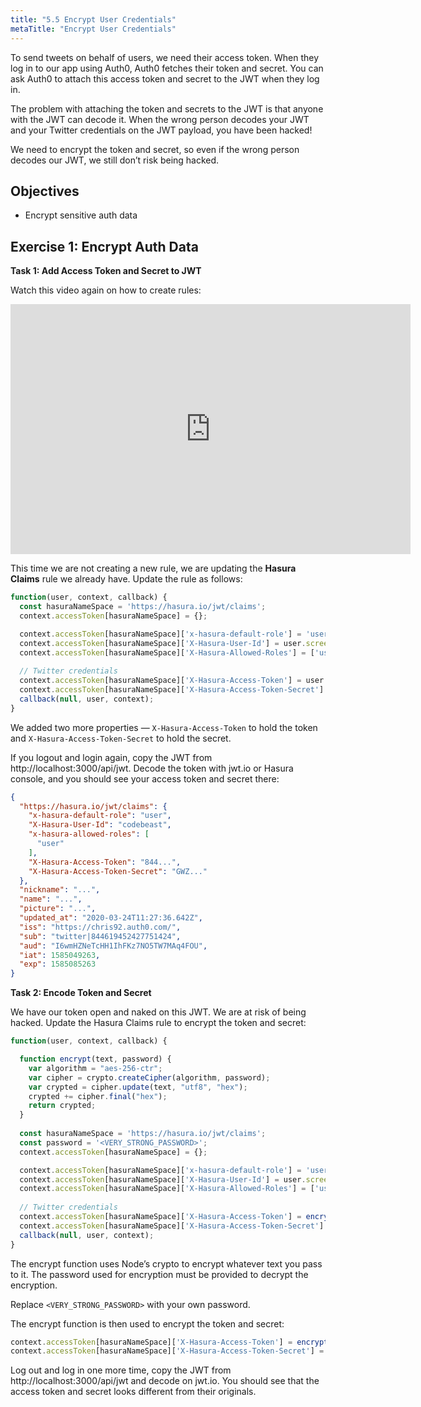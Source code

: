```yaml
---
title: "5.5 Encrypt User Credentials"
metaTitle: "Encrypt User Credentials"
---
```


To send tweets on behalf of users, we need their access token. When they log in to our app using Auth0, Auth0 fetches their token and secret. You can ask Auth0 to attach this access token and secret to the JWT when they log in.

The problem with attaching the token and secrets to the JWT is that anyone with the JWT can decode it. When the wrong person decodes your JWT and your Twitter credentials on the JWT payload, you have been hacked!

We need to encrypt the token and secret, so even if the wrong person decodes our JWT, we still don’t risk being hacked.



## Objectives
- Encrypt sensitive auth data


## Exercise 1: Encrypt Auth Data

**Task 1: Add Access Token and Secret to JWT**

Watch this video again on how to create rules:

<iframe src="https://player.vimeo.com/video/401259311" width="640" height="400" frameborder="0" allow="autoplay; fullscreen" allowfullscreen></iframe>

This time we are not creating a new rule, we are updating the **Hasura Claims** rule we already have. Update the rule as follows:

```js
function(user, context, callback) {
  const hasuraNameSpace = 'https://hasura.io/jwt/claims';
  context.accessToken[hasuraNameSpace] = {};

  context.accessToken[hasuraNameSpace]['x-hasura-default-role'] = 'user';
  context.accessToken[hasuraNameSpace]['X-Hasura-User-Id'] = user.screen_name;
  context.accessToken[hasuraNameSpace]['X-Hasura-Allowed-Roles'] = ['user'];
  
  // Twitter credentials
  context.accessToken[hasuraNameSpace]['X-Hasura-Access-Token'] = user.identities[0].access_token;
  context.accessToken[hasuraNameSpace]['X-Hasura-Access-Token-Secret'] = user.identities[0].access_token_secret;
  callback(null, user, context);
}
```

We added two more properties — `X-Hasura-Access-Token` to hold the token and `X-Hasura-Access-Token-Secret` to hold the secret. 

If you logout and login again, copy the JWT from http://localhost:3000/api/jwt. Decode the token with jwt.io or Hasura console, and you should see your access token and secret there:

```json
{
  "https://hasura.io/jwt/claims": {
    "x-hasura-default-role": "user",
    "X-Hasura-User-Id": "codebeast",
    "x-hasura-allowed-roles": [
      "user"
    ],
    "X-Hasura-Access-Token": "844...",
    "X-Hasura-Access-Token-Secret": "GWZ..."
  },
  "nickname": "...",
  "name": "...",
  "picture": "...",
  "updated_at": "2020-03-24T11:27:36.642Z",
  "iss": "https://chris92.auth0.com/",
  "sub": "twitter|844619452427751424",
  "aud": "I6wmHZNeTcHH1IhFKz7NO5TW7MAq4FOU",
  "iat": 1585049263,
  "exp": 1585085263
}
```

**Task 2: Encode Token and Secret**

We have our token open and naked on this JWT. We are at risk of being hacked. Update the Hasura Claims rule to encrypt the token and secret:

```js
function(user, context, callback) {

  function encrypt(text, password) {
    var algorithm = "aes-256-ctr";
    var cipher = crypto.createCipher(algorithm, password);
    var crypted = cipher.update(text, "utf8", "hex");
    crypted += cipher.final("hex");
    return crypted;
  }
  
  const hasuraNameSpace = 'https://hasura.io/jwt/claims';
  const password = '<VERY_STRONG_PASSWORD>';
  context.accessToken[hasuraNameSpace] = {};

  context.accessToken[hasuraNameSpace]['x-hasura-default-role'] = 'user';
  context.accessToken[hasuraNameSpace]['X-Hasura-User-Id'] = user.screen_name;
  context.accessToken[hasuraNameSpace]['X-Hasura-Allowed-Roles'] = ['user'];
  
  // Twitter credentials
  context.accessToken[hasuraNameSpace]['X-Hasura-Access-Token'] = encrypt(user.identities[0].access_token, password);
  context.accessToken[hasuraNameSpace]['X-Hasura-Access-Token-Secret'] = encrypt(user.identities[0].access_token_secret, password);
  callback(null, user, context);
}
```

The encrypt function uses Node’s crypto to encrypt whatever text you pass to it. The password used for encryption must be provided to decrypt the encryption.

Replace `<VERY_STRONG_PASSWORD>` with your own password.

The encrypt function is then used to encrypt the token and secret:

```js
context.accessToken[hasuraNameSpace]['X-Hasura-Access-Token'] = encrypt(user.identities[0].access_token, password);
context.accessToken[hasuraNameSpace]['X-Hasura-Access-Token-Secret'] = encrypt(user.identities[0].access_token_secret, password);
```

Log out and log in one more time, copy the JWT from http://localhost:3000/api/jwt and decode on jwt.io. You should see that the access token and secret looks different from their originals.


